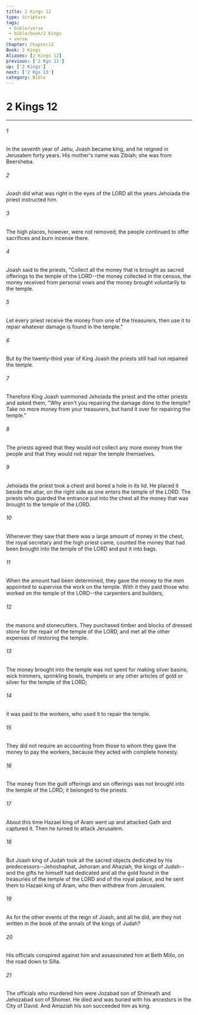 ```yaml
---
title: 2 Kings 12
type: Scripture
tags:
 - bible/verse
 - bible/book/2 Kings
 - verse
Chapter: Chapter12
Book: 2 Kings
Aliases: [2 Kings 12]
previous: ['2 Kgs 11']
up: ['2 Kings']
next: ['2 Kgs 13']
category: Bible
---
```

# 2 Kings 12

***


###### 1 
In the seventh year of Jehu, Joash became king, and he reigned in Jerusalem forty years. His mother's name was Zibiah; she was from Beersheba. 

###### 2 
Joash did what was right in the eyes of the LORD all the years Jehoiada the priest instructed him. 

###### 3 
The high places, however, were not removed; the people continued to offer sacrifices and burn incense there. 

###### 4 
Joash said to the priests, "Collect all the money that is brought as sacred offerings to the temple of the LORD--the money collected in the census, the money received from personal vows and the money brought voluntarily to the temple. 

###### 5 
Let every priest receive the money from one of the treasurers, then use it to repair whatever damage is found in the temple." 

###### 6 
But by the twenty-third year of King Joash the priests still had not repaired the temple. 

###### 7 
Therefore King Joash summoned Jehoiada the priest and the other priests and asked them, "Why aren't you repairing the damage done to the temple? Take no more money from your treasurers, but hand it over for repairing the temple." 

###### 8 
The priests agreed that they would not collect any more money from the people and that they would not repair the temple themselves. 

###### 9 
Jehoiada the priest took a chest and bored a hole in its lid. He placed it beside the altar, on the right side as one enters the temple of the LORD. The priests who guarded the entrance put into the chest all the money that was brought to the temple of the LORD. 

###### 10 
Whenever they saw that there was a large amount of money in the chest, the royal secretary and the high priest came, counted the money that had been brought into the temple of the LORD and put it into bags. 

###### 11 
When the amount had been determined, they gave the money to the men appointed to supervise the work on the temple. With it they paid those who worked on the temple of the LORD--the carpenters and builders, 

###### 12 
the masons and stonecutters. They purchased timber and blocks of dressed stone for the repair of the temple of the LORD, and met all the other expenses of restoring the temple. 

###### 13 
The money brought into the temple was not spent for making silver basins, wick trimmers, sprinkling bowls, trumpets or any other articles of gold or silver for the temple of the LORD; 

###### 14 
it was paid to the workers, who used it to repair the temple. 

###### 15 
They did not require an accounting from those to whom they gave the money to pay the workers, because they acted with complete honesty. 

###### 16 
The money from the guilt offerings and sin offerings was not brought into the temple of the LORD; it belonged to the priests. 

###### 17 
About this time Hazael king of Aram went up and attacked Gath and captured it. Then he turned to attack Jerusalem. 

###### 18 
But Joash king of Judah took all the sacred objects dedicated by his predecessors--Jehoshaphat, Jehoram and Ahaziah, the kings of Judah--and the gifts he himself had dedicated and all the gold found in the treasuries of the temple of the LORD and of the royal palace, and he sent them to Hazael king of Aram, who then withdrew from Jerusalem. 

###### 19 
As for the other events of the reign of Joash, and all he did, are they not written in the book of the annals of the kings of Judah? 

###### 20 
His officials conspired against him and assassinated him at Beth Millo, on the road down to Silla. 

###### 21 
The officials who murdered him were Jozabad son of Shimeath and Jehozabad son of Shomer. He died and was buried with his ancestors in the City of David. And Amaziah his son succeeded him as king. 
